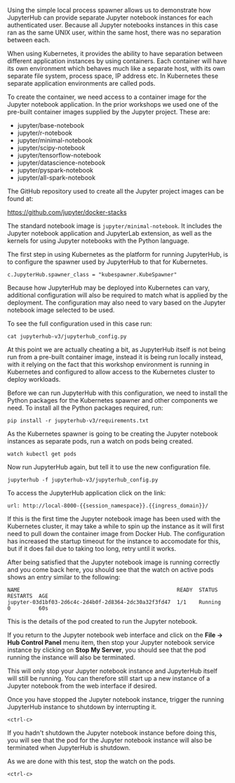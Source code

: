 Using the simple local process spawner allows us to demonstrate how JupyterHub can provide separate Jupyter notebook instances for each authenticated user. Because all Jupyter notebooks instances in this case ran as the same UNIX user, within the same host, there was no separation between each.

When using Kubernetes, it provides the ability to have separation between different application instances by using containers. Each container will have its own environment which behaves much like a separate host, with its own separate file system, process space, IP address etc. In Kubernetes these separate application environments are called pods.

To create the container, we need access to a container image for the Jupyter notebook application. In the prior workshops we used one of the pre-built container images supplied by the Jupyter project. These are:

* jupyter/base-notebook
* jupyter/r-notebook
* jupyter/minimal-notebook
* jupyter/scipy-notebook
* jupyter/tensorflow-notebook
* jupyter/datascience-notebook
* jupyter/pyspark-notebook
* jupyter/all-spark-notebook

The GitHub repository used to create all the Jupyter project images can be found at:

https://github.com/jupyter/docker-stacks

The standard notebook image is ``jupyter/minimal-notebook``. It includes the Jupyter notebook application and JupyterLab extension, as well as the kernels for using Jupyter notebooks with the Python language.

The first step in using Kubernetes as the platform for running JupyterHub, is to configure the spawner used by JupyterHub to that for Kubernetes.

```
c.JupyterHub.spawner_class = "kubespawner.KubeSpawner"
```

Because how JupyterHub may be deployed into Kubernetes can vary, additional configuration will also be required to match what is applied by the deployment. The configuration may also need to vary based on the Jupyter notebook image selected to be used.

 To see the full configuration used in this case run:

```execute
cat jupyterhub-v3/jupyterhub_config.py
```

At this point we are actually cheating a bit, as JupyterHub itself is not being run from a pre-built container image, instead it is being run locally instead, with it relying on the fact that this workshop environment is running in Kubernetes and configured to allow access to the Kubernetes cluster to deploy workloads.

Before we can run JupyterHub with this configuration, we need to install the Python packages for the Kubernetes spawner and other components we need. To install all the Python packages required, run:

```execute
pip install -r jupyterhub-v3/requirements.txt
```

As the Kubernetes spawner is going to be creating the Jupyter notebook instances as separate pods, run a watch on pods being created.

```execute-2
watch kubectl get pods
```

Now run JupyterHub again, but tell it to use the new configuration file.

```execute-1
jupyterhub -f jupyterhub-v3/jupyterhub_config.py
```

To access the JupyterHub application click on the link:

```dashboard:open-url
url: http://local-8000-{{session_namespace}}.{{ingress_domain}}/
```

If this is the first time the Jupyter notebook image has been used with the Kubernetes cluster, it may take a while to spin up the instance as it will first need to pull down the container image from Docker Hub. The configuration has increased the startup timeout for the instance to accomodate for this, but if it does fail due to taking too long, retry until it works.

After being satisfied that the Jupyter notebook image is running correctly and you come back here, you should see that the watch on active pods shows an entry similar to the following:

```
NAME                                                  READY  STATUS   RESTARTS  AGE
jupyter-03d1bf03-2d6c4c-2d4b0f-2d8364-2dc30a32f3fd47  1/1    Running  0         60s
```

This is the details of the pod created to run the Jupyter notebook.

If you return to the Jupyter notebook web interface and click on the **File -> Hub Control Panel** menu item, then stop your Jupyter notebook service instance by clicking on **Stop My Server**, you should see that the pod running the instance will also be terminated.

This will only stop your Jupyter notebook instance and JupyterHub itself will still be running. You can therefore still start up a new instance of a Jupyter notebook from the web interface if desired.

Once you have stopped the Jupyter notebook instance, trigger the running JupyterHub instance to shutdown by interrupting it.

```execute-1
<ctrl-c>
```

If you hadn't shutdown the Jupyter notebook instance before doing this, you will see that the pod for the Jupyter notebook instance will also be terminated when JupyterHub is shutdown.

As we are done with this test, stop the watch on the pods.

```execute-2
<ctrl-c>
```
